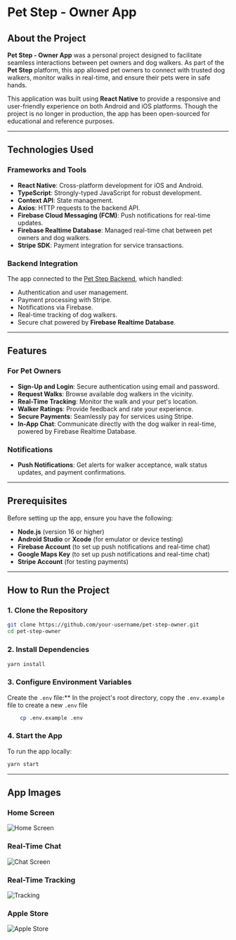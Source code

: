 # Pet Step - Owner App

## About the Project

**Pet Step - Owner App** was a personal project designed to facilitate seamless interactions between pet owners and dog walkers. As part of the **Pet Step** platform, this app allowed pet owners to connect with trusted dog walkers, monitor walks in real-time, and ensure their pets were in safe hands.

This application was built using **React Native** to provide a responsive and user-friendly experience on both Android and iOS platforms. Though the project is no longer in production, the app has been open-sourced for educational and reference purposes.

---

## Technologies Used

### Frameworks and Tools

- **React Native**: Cross-platform development for iOS and Android.
- **TypeScript**: Strongly-typed JavaScript for robust development.
- **Context API**: State management.
- **Axios**: HTTP requests to the backend API.
- **Firebase Cloud Messaging (FCM)**: Push notifications for real-time updates.
- **Firebase Realtime Database**: Managed real-time chat between pet owners and dog walkers.
- **Stripe SDK**: Payment integration for service transactions.

### Backend Integration

The app connected to the [Pet Step Backend](https://github.com/PdroHenriqueDev/pet-step-server), which handled:

- Authentication and user management.
- Payment processing with Stripe.
- Notifications via Firebase.
- Real-time tracking of dog walkers.
- Secure chat powered by **Firebase Realtime Database**.

---

## Features

### For Pet Owners

- **Sign-Up and Login**: Secure authentication using email and password.
- **Request Walks**: Browse available dog walkers in the vicinity.
- **Real-Time Tracking**: Monitor the walk and your pet's location.
- **Walker Ratings**: Provide feedback and rate your experience.
- **Secure Payments**: Seamlessly pay for services using Stripe.
- **In-App Chat**: Communicate directly with the dog walker in real-time, powered by Firebase Realtime Database.

### Notifications

- **Push Notifications**: Get alerts for walker acceptance, walk status updates, and payment confirmations.

---

## Prerequisites

Before setting up the app, ensure you have the following:

- **Node.js** (version 16 or higher)
- **Android Studio** or **Xcode** (for emulator or device testing)
- **Firebase Account** (to set up push notifications and real-time chat)
- **Google Maps Key** (to set up push notifications and real-time chat)
- **Stripe Account** (for testing payments)

---

## How to Run the Project

### 1. Clone the Repository

```bash
git clone https://github.com/your-username/pet-step-owner.git
cd pet-step-owner
```

### 2. Install Dependencies

```bash
yarn install
```

### 3. Configure Environment Variables

Create the `.env` file:\*\* In the project's root directory, copy the `.env.example` file to create a new `.env` file

```bash
    cp .env.example .env
```

### 4. Start the App

To run the app locally:

```bash
yarn start
```

---

## App Images

### Home Screen

![Home Screen](./example-images/E4287D8B-C51E-4999-B257-E20107D84C7C_1_105_c.jpeg)

### Real-Time Chat

![Chat Screen](./example-images/4E626770-C358-4787-A408-6B898C3F704E_1_105_c.jpeg)

### Real-Time Tracking

![Tracking](./example-images/843BFE06-2130-4E34-A1E7-DEC1769D30C7_1_105_c.jpeg)

### Apple Store

![Apple Store](./example-images/IMG_9730.PNG)
